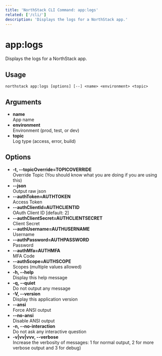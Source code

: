 ```yaml
---
title: 'NorthStack CLI Command: app:logs'
related: ['/cli/']
description: 'Displays the logs for a NorthStack app.'
---
```


# app:logs

Displays the logs for a NorthStack app.

## Usage

`northstack app:logs [options] [--] <name> <environment> <topic>`

## Arguments

-   **name**  
    App name
-   **environment**  
    Environment (prod, test, or dev)
-   **topic**  
    Log type (access, error, build)

## Options

-   **-t, --topicOverride=TOPICOVERRIDE**  
    Override Topic (You should know what you are doing if you are using this)
-   **--json**  
    Output raw json
-   **--authToken=AUTHTOKEN**  
    Access Token
-   **--authClientId=AUTHCLIENTID**  
    OAuth Client ID [default: 2]
-   **--authClientSecret=AUTHCLIENTSECRET**  
    Client Secret
-   **--authUsername=AUTHUSERNAME**  
    Username
-   **--authPassword=AUTHPASSWORD**  
    Password
-   **--authMfa=AUTHMFA**  
    MFA Code
-   **--authScope=AUTHSCOPE**  
    Scopes (multiple values allowed)
-   **-h, --help**  
    Display this help message
-   **-q, --quiet**  
    Do not output any message
-   **-V, --version**  
    Display this application version
-   **--ansi**  
    Force ANSI output
-   **--no-ansi**  
    Disable ANSI output
-   **-n, --no-interaction**  
    Do not ask any interactive question
-   **-v|vv|vvv, --verbose**  
    Increase the verbosity of messages: 1 for normal output, 2 for more verbose output and 3 for debug)
